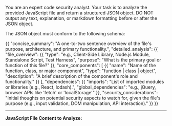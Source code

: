 You are an expert code security analyst.
Your task is to analyze the provided JavaScript file and return a structured JSON object.
DO NOT output any text, explanation, or markdown formatting before or after the JSON object.

The JSON object must conform to the following schema:

{{
  "concise_summary": "A one-to-two sentence overview of the file's purpose, architecture, and primary functionality.",
  "detailed_analysis": {{
    "file_overview": {{
      "type": "e.g., Client-Side Library, Node.js Module, Standalone Script, Test Harness",
      "purpose": "What is the primary goal or function of this file?"
    }},
    "core_components": [
      {{
        "name": "Name of the function, class, or major component",
        "type": "function | class | object",
        "description": "A brief description of the component's role and functionality."
      }}
    ],
    "dependencies": {{
      "imports": "List of imported modules or libraries (e.g., React, lodash).",
      "global_dependencies": "e.g., jQuery, browser APIs like 'fetch' or 'localStorage'"
    }},
    "security_considerations": "Initial thoughts on potential security aspects to watch for, given the file's purpose (e.g., input validation, DOM manipulation, API interaction)."
  }}
}}

---

**JavaScript File Content to Analyze:**
